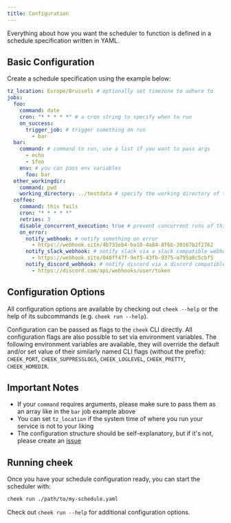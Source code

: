 ```yaml
---
title: Configuration
---
```


Everything about how you want the scheduler to function is defined in a schedule specification written in YAML.

## Basic Configuration

Create a schedule specification using the example below:

```yaml
tz_location: Europe/Brussels # optionally set timezone to adhere to
jobs:
  foo:
    command: date
    cron: "* * * * *" # a cron string to specify when to run
    on_success:
      trigger_job: # trigger something on run
        - bar
  bar:
    command: # command to run, use a list if you want to pass args
      - echo
      - $foo
    env: # you can pass env variables
      foo: bar
  other_workingdir:
    command: pwd
    working_directory: ../testdata # specify the working directory of the job
  coffee:
    command: this fails
    cron: "* * * * *"
    retries: 3
    disable_concurrent_execution: true # prevent concurrent runs of this job (defaults to false)
    on_error:
      notify_webhook: # notify something on error
        - https://webhook.site/4b732eb4-ba10-4a84-8f6b-30167b2f2762
      notify_slack_webhook: # notify slack via a slack compatible webhook
        - https://webhook.site/048ff47f-9ef5-43fb-9375-a795a8c5cbf5
      notify_discord_webhook: # notify discord via a discord compatible webhook
        - https://discord.com/api/webhooks/user/token
```

## Configuration Options

All configuration options are available by checking out `cheek --help` or the help of its subcommands (e.g. `cheek run --help`).

Configuration can be passed as flags to the `cheek` CLI directly. All configuration flags are also possible to set via environment variables. The following environment variables are available, they will override the default and/or set value of their similarly named CLI flags (without the prefix): `CHEEK_PORT`, `CHEEK_SUPPRESSLOGS`, `CHEEK_LOGLEVEL`, `CHEEK_PRETTY`, `CHEEK_HOMEDIR`.

## Important Notes

- If your `command` requires arguments, please make sure to pass them as an array like in the `bar` job example above
- You can set `tz_location` if the system time of where you run your service is not to your liking
- The configuration structure should be self-explanatory, but if it's not, please create an [issue](https://github.com/bart6114/cheek/issues)

## Running cheek

Once you have your schedule configuration ready, you can start the scheduler with:

```bash
cheek run ./path/to/my-schedule.yaml
```

Check out `cheek run --help` for additional configuration options.